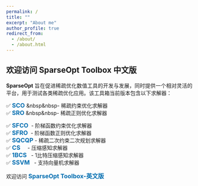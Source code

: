 ```yaml
---
permalink: /
title: ""
excerpt: "About me"
author_profile: true
redirect_from: 
  - /about/
  - /about.html
---
```


<style>
a:link {
  text-decoration: none;
}

a:visited {
  text-decoration: none;
}

a:hover {
  text-decoration: underline;
}

a:active {
  text-decoration: underline;
}
</style>


##  欢迎访问 SparseOpt Toolbox 中文版

<div style="text-align:justify">  
<b>SparseOpt</b> 旨在促进稀疏优化数值工具的开发与发展，同时提供一个相对灵活的平台，用于测试各类稀疏优化应用。该工具箱当前版本包含以下求解器：
</div>

<p style="line-height: 2;"></p>

✅ <a style="font-size: 16px; font-weight: bold;color:#006DB0" href="https://sparseopt-cn.github.io/SCO/" target="_blank">SCO</a> &nbsp&nbsp- 稀疏约束优化求解器<br>
✅ <a style="font-size: 16px; font-weight: bold;color:#006DB0" href="https://sparseopt-cn.github.io/SRO/" target="_blank">SRO</a> &nbsp&nbsp- 稀疏正则优化求解器<br>
<div style="text-align:justify"> ✅ <a style="font-size: 16px; font-weight: bold;color:#006DB0" href="https://sparseopt-cn.github.io/SFCO/" target="_blank">SFCO</a> &nbsp- 阶梯函数约束优化求解器</div>
<div style="text-align:justify"> ✅ <a style="font-size: 16px; font-weight: bold;color:#006DB0" href="https://sparseopt-cn.github.io/SFRO/" target="_blank">SFRO</a> &nbsp- 阶梯函数正则优化求解器</div>
<div style="text-align:justify"> ✅ <a style="font-size: 16px; font-weight: bold;color:#006DB0" href="https://sparseopt-cn.github.io/SQCQP/" target="_blank">SQCQP</a> - 稀疏二次约束二次规划求解器</div>
<div style="text-align:justify"> ✅ <a style="font-size: 16px; font-weight: bold;color:#006DB0" href="https://sparseopt-cn.github.io/CS/" target="_blank">CS</a> &nbsp&nbsp&nbsp&nbsp- 压缩感知求解器</div>
<div style="text-align:justify"> ✅ <a style="font-size: 16px; font-weight: bold;color:#006DB0" href="https://sparseopt-cn.github.io/1BCS/" target="_blank">1BCS</a> &nbsp&nbsp- 1比特压缩感知求解器</div>
<div style="text-align:justify"> ✅ <a style="font-size: 16px; font-weight: bold;color:#006DB0" href="https://sparseopt-cn.github.io/SSVM/" target="_blank">SSVM</a> &nbsp&nbsp- 支持向量机求解器</div>

<p style="line-height: 2;"></p>
<div style="text-align:justify">  
欢迎访问 <a style="font-size: 16px; font-weight: bold;color:#006DB0" href="https://sparseopt.github.io" target="_blank">SparseOpt Toolbox-英文版</a>
</div>
